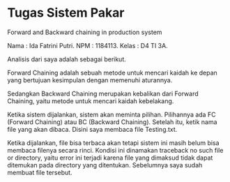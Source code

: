 # Tugas Sistem Pakar
Forward and Backward chaining in production system

Nama : Ida Fatrini Putri.
NPM : 1184113.
Kelas : D4 TI 3A.

Analisis dari saya adalah sebagai berikut.

Forward Chaining adalah sebuah metode untuk mencari kaidah ke depan yang bertujuan kesimpulan dengan memenuhi aturannya.

Sedangkan Backward Chaining merupakan kebalikan dari Forward Chaining, yaitu metode untuk mencari kaidah
kebelakang.

Ketika sistem dijalankan, sistem akan meminta pilihan. Pilihannya ada FC (Forward Chaining) atau BC (Backward Chaining).
Setelah itu, ketik nama file yang akan dibaca. Disini saya membaca file Testing.txt. 

Ketika dijalankan, file bisa terbaca akan tetapi sistem ini masih belum bisa membaca filenya secara rinci. Kondisi ini dinamakan traceback no such file or directory, yaitu error ini terjadi karena
file yang dimaksud tidak dapat ditemukan pada directory yang ditentukan. Sebelumnya saya sudah membuat file tersebut.
